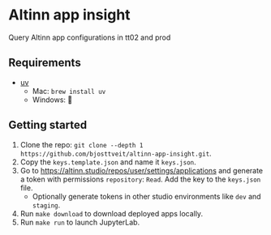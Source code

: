 # Altinn app insight

Query Altinn app configurations in tt02 and prod

## Requirements

- [uv](https://github.com/astral-sh/uv)
   - Mac: `brew install uv`
   - Windows: 🤷

## Getting started

1. Clone the repo: `git clone --depth 1 https://github.com/bjosttveit/altinn-app-insight.git`.
2. Copy the `keys.template.json` and name it `keys.json`.
3. Go to <https://altinn.studio/repos/user/settings/applications> and generate a token with permissions `repository`: `Read`. Add the key to the `keys.json` file.
   - Optionally generate tokens in other studio environments like `dev` and `staging`.
4. Run `make download` to download deployed apps locally.
5. Run `make run` to launch JupyterLab.

